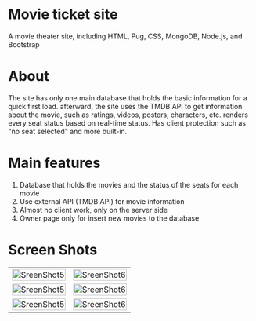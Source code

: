 ﻿# Movie ticket site 
 
A movie theater site, including HTML, Pug, CSS, MongoDB, Node.js, and Bootstrap

# About

The site has only one main database that holds the basic information for a quick first load. afterward, the site uses the TMDB API to get information about the movie, such as ratings, videos, posters, characters, etc. renders every seat status based on real-time status. Has client protection such as "no seat selected" and more built-in.

# Main features 

1.	Database that holds the movies and the status of the seats for each movie 
2.	Use external API (TMDB API) for movie information
3.	Almost no client work, only on the server side
4.	Owner page only for insert new movies to the database 


# Screen Shots
| | |
|:-------------------------:|:-------------------------:|
|<img style="max-width:200px; width:100%"  src="https://user-images.githubusercontent.com/101994161/194573284-aca9cf1f-5640-44ed-b3c1-a19955642fc6.png" alt="SreenShot5" >|<img style="max-width:200px; width:100%"  src="https://user-images.githubusercontent.com/101994161/194573287-34125c01-a35e-4547-80d4-998d47640958.png" alt="SreenShot6" >
|<img style="max-width:200px; width:100%"  src="https://user-images.githubusercontent.com/101994161/194573274-0cd6d640-4089-43d5-aa3f-0def91c8d125.png" alt="SreenShot5" >|<img style="max-width:200px; width:100%"  src="https://user-images.githubusercontent.com/101994161/194573281-3dfe28c0-65e9-49ea-8cf6-cecddca30cca.png" alt="SreenShot6" >
|<img style="max-width:200px; width:100%"  src="https://user-images.githubusercontent.com/101994161/194573264-c0610dd4-d025-43fb-8799-cbd6bbb4814d.png" alt="SreenShot5" >|<img style="max-width:200px; width:100%"  src="https://user-images.githubusercontent.com/101994161/194573272-6c89dad2-f387-43d0-80b4-d5f0b925185f.png" alt="SreenShot6" >


